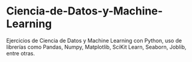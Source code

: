 # Ciencia-de-Datos-y-Machine-Learning
Ejercicios de Ciencia de Datos y Machine Learning con Python, uso de librerías como Pandas, Numpy, Matplotlib, SciKit Learn, Seaborn, Joblib, entre otras.
